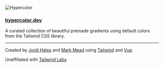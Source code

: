 ![Hypercolor](https://hypercolor.dev/social.png)

### [hypercolor.dev](https://hypercolor.dev/)

A curated collection of beautiful premade gradients using default colors from the Tailwind CSS library.

---

Created by [Jordi Hales](https://twitter.com/consolelogjordi) and [Mark Mead](https://twitter.com/itsmarkmead) using [Tailwind](https://tailwindcss.com/) and [Vue](https://vuejs.org/).

Unaffiliated with [Tailwind Labs](https://twitter.com/tailwindlabs)
